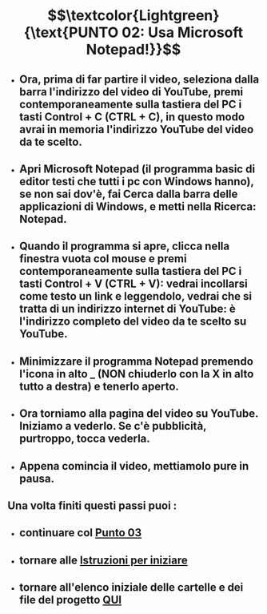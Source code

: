 # $$\textcolor{Lightgreen}{\text{PUNTO 02: Usa Microsoft Notepad!}}$$

- ## Ora, prima di far partire il video, seleziona dalla barra l'indirizzo del video di YouTube, premi contemporaneamente sulla tastiera del PC i tasti Control + C (CTRL + C), in questo modo avrai in memoria l'indirizzo YouTube del video da te scelto. ##
- ## Apri Microsoft Notepad (il programma basic di editor testi che tutti i pc con Windows hanno), se non sai dov'è, fai Cerca dalla barra delle applicazioni di Windows, e metti nella Ricerca: Notepad. ##
- ## Quando il programma si apre, clicca nella finestra vuota col mouse e premi contemporaneamente sulla tastiera del PC i tasti Control + V (CTRL + V): vedrai incollarsi come testo un link e leggendolo, vedrai che si tratta di un indirizzo internet di YouTube: è l'indirizzo completo del video da te scelto su YouTube. ##
- ## Minimizzare il programma Notepad premendo l'icona in alto _ (NON chiuderlo con la X in alto tutto a destra) e tenerlo aperto. ##
- ## Ora torniamo alla pagina del video su YouTube. Iniziamo a vederlo. Se c'è pubblicità, purtroppo, tocca vederla.
- ## Appena comincia il video, mettiamolo pure in pausa. ##

## Una volta finiti questi passi puoi :
- ## continuare col [Punto 03](https://github.com/EmanueleTinari/Pensieri/blob/main/Istruzioni/03_ScopriYouTubeTimestamp.md)
- ## tornare alle [Istruzioni per iniziare](https://github.com/EmanueleTinari/Pensieri/blob/main/Istruzioni%20per%20iniziare.md)
- ## tornare all'elenco iniziale delle cartelle e dei file del progetto [QUI](https://github.com/EmanueleTinari/Pensieri)
